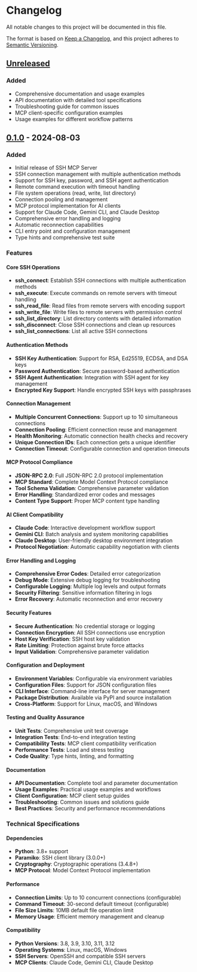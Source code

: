 # Changelog

All notable changes to this project will be documented in this file.

The format is based on [Keep a Changelog](https://keepachangelog.com/en/1.0.0/),
and this project adheres to [Semantic Versioning](https://semver.org/spec/v2.0.0.html).

## [Unreleased]

### Added
- Comprehensive documentation and usage examples
- API documentation with detailed tool specifications
- Troubleshooting guide for common issues
- MCP client-specific configuration examples
- Usage examples for different workflow patterns

## [0.1.0] - 2024-08-03

### Added
- Initial release of SSH MCP Server
- SSH connection management with multiple authentication methods
- Support for SSH key, password, and SSH agent authentication
- Remote command execution with timeout handling
- File system operations (read, write, list directory)
- Connection pooling and management
- MCP protocol implementation for AI clients
- Support for Claude Code, Gemini CLI, and Claude Desktop
- Comprehensive error handling and logging
- Automatic reconnection capabilities
- CLI entry point and configuration management
- Type hints and comprehensive test suite

### Features

#### Core SSH Operations
- **ssh_connect**: Establish SSH connections with multiple authentication methods
- **ssh_execute**: Execute commands on remote servers with timeout handling
- **ssh_read_file**: Read files from remote servers with encoding support
- **ssh_write_file**: Write files to remote servers with permission control
- **ssh_list_directory**: List directory contents with detailed information
- **ssh_disconnect**: Close SSH connections and clean up resources
- **ssh_list_connections**: List all active SSH connections

#### Authentication Methods
- **SSH Key Authentication**: Support for RSA, Ed25519, ECDSA, and DSA keys
- **Password Authentication**: Secure password-based authentication
- **SSH Agent Authentication**: Integration with SSH agent for key management
- **Encrypted Key Support**: Handle encrypted SSH keys with passphrases

#### Connection Management
- **Multiple Concurrent Connections**: Support up to 10 simultaneous connections
- **Connection Pooling**: Efficient connection reuse and management
- **Health Monitoring**: Automatic connection health checks and recovery
- **Unique Connection IDs**: Each connection gets a unique identifier
- **Connection Timeout**: Configurable connection and operation timeouts

#### MCP Protocol Compliance
- **JSON-RPC 2.0**: Full JSON-RPC 2.0 protocol implementation
- **MCP Standard**: Complete Model Context Protocol compliance
- **Tool Schema Validation**: Comprehensive parameter validation
- **Error Handling**: Standardized error codes and messages
- **Content Type Support**: Proper MCP content type handling

#### AI Client Compatibility
- **Claude Code**: Interactive development workflow support
- **Gemini CLI**: Batch analysis and system monitoring capabilities
- **Claude Desktop**: User-friendly desktop environment integration
- **Protocol Negotiation**: Automatic capability negotiation with clients

#### Error Handling and Logging
- **Comprehensive Error Codes**: Detailed error categorization
- **Debug Mode**: Extensive debug logging for troubleshooting
- **Configurable Logging**: Multiple log levels and output formats
- **Security Filtering**: Sensitive information filtering in logs
- **Error Recovery**: Automatic reconnection and error recovery

#### Security Features
- **Secure Authentication**: No credential storage or logging
- **Connection Encryption**: All SSH connections use encryption
- **Host Key Verification**: SSH host key validation
- **Rate Limiting**: Protection against brute force attacks
- **Input Validation**: Comprehensive parameter validation

#### Configuration and Deployment
- **Environment Variables**: Configurable via environment variables
- **Configuration Files**: Support for JSON configuration files
- **CLI Interface**: Command-line interface for server management
- **Package Distribution**: Available via PyPI and source installation
- **Cross-Platform**: Support for Linux, macOS, and Windows

#### Testing and Quality Assurance
- **Unit Tests**: Comprehensive unit test coverage
- **Integration Tests**: End-to-end integration testing
- **Compatibility Tests**: MCP client compatibility verification
- **Performance Tests**: Load and stress testing
- **Code Quality**: Type hints, linting, and formatting

#### Documentation
- **API Documentation**: Complete tool and parameter documentation
- **Usage Examples**: Practical usage examples and workflows
- **Client Configuration**: MCP client setup guides
- **Troubleshooting**: Common issues and solutions guide
- **Best Practices**: Security and performance recommendations

### Technical Specifications

#### Dependencies
- **Python**: 3.8+ support
- **Paramiko**: SSH client library (3.0.0+)
- **Cryptography**: Cryptographic operations (3.4.8+)
- **MCP Protocol**: Model Context Protocol implementation

#### Performance
- **Connection Limits**: Up to 10 concurrent connections (configurable)
- **Command Timeout**: 30-second default timeout (configurable)
- **File Size Limits**: 10MB default file operation limit
- **Memory Usage**: Efficient memory management and cleanup

#### Compatibility
- **Python Versions**: 3.8, 3.9, 3.10, 3.11, 3.12
- **Operating Systems**: Linux, macOS, Windows
- **SSH Servers**: OpenSSH and compatible SSH servers
- **MCP Clients**: Claude Code, Gemini CLI, Claude Desktop

[Unreleased]: https://github.com/ssh-mcp-server/ssh-mcp-server/compare/v0.1.0...HEAD
[0.1.0]: https://github.com/ssh-mcp-server/ssh-mcp-server/releases/tag/v0.1.0